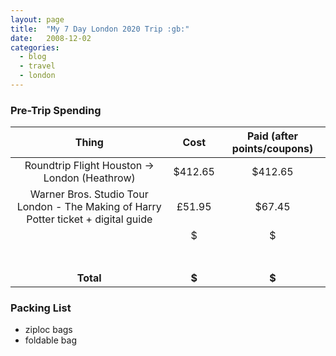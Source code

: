 ```yaml
---
layout: page
title:  "My 7 Day London 2020 Trip :gb:"
date:   2008-12-02
categories:
  - blog
  - travel
  - london
---
```


### Pre-Trip Spending

| Thing | Cost | Paid (after points/coupons) |
| :---: | :---: | :---: |
| Roundtrip Flight Houston -> London (Heathrow) | $412.65 | $412.65 |
| Warner Bros. Studio Tour London - The Making of Harry Potter ticket + digital guide | £51.95 | $67.45 |
|  | $ | $ |
|  |  |  |
|  |  |  |
|  |  |  |
|  |  |  |
|  |  |  |
|  |  |  |
|  |  |  |
| **Total** | **$** | **$** |


### Packing List
* ziploc bags
* foldable bag
